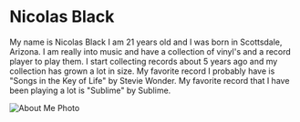# Nicolas Black
My name is Nicolas Black I am 21 years old and I was born in Scottsdale, Arizona. I am really into music and have a collection of vinyl's and a record player to play them. I start collecting records about 5 years ago and my collection has grown a lot in size. My favorite record I probably have is "Songs in the Key of Life" by Stevie Wonder. My favorite record that I have been playing a lot is "Sublime" by Sublime.

![About Me Photo](Pictures/AboutMe.jpg)
